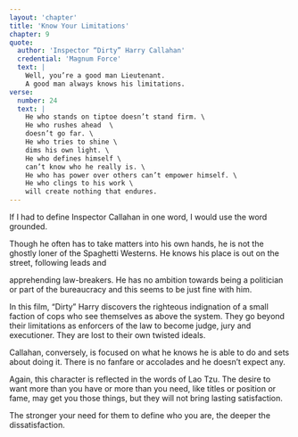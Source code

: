 ```yaml
---
layout: 'chapter'
title: 'Know Your Limitations'
chapter: 9
quote:
  author: 'Inspector “Dirty” Harry Callahan'
  credential: 'Magnum Force'
  text: |
    Well, you’re a good man Lieutenant.
    A good man always knows his limitations.
verse:
  number: 24
  text: |
    He who stands on tiptoe doesn’t stand firm. \
    He who rushes ahead  \
    doesn’t go far. \
    He who tries to shine \
    dims his own light. \
    He who defines himself \
    can’t know who he really is. \
    He who has power over others can’t empower himself. \
    He who clings to his work \
    will create nothing that endures.
---
```


If I had to define Inspector Callahan in one word, I would use the word grounded.

Though he often has to take matters into his own hands, he is not the ghostly loner of the Spaghetti Westerns. He knows his place is out on the street, following leads and

apprehending law-breakers. He has no ambition towards being a politician or part of the bureaucracy and this seems to be just fine with him.

In this film, “Dirty” Harry discovers the righteous indignation of a small faction of cops who see themselves as above the system. They go beyond their limitations as enforcers of the law to become judge, jury and executioner. They are lost to their own twisted ideals.

Callahan, conversely, is focused on what he knows he is able to do and sets about doing it. There is no fanfare or accolades and he doesn’t expect any.

Again, this character is reflected in the words of Lao Tzu. The desire to want more than you have or more than you need, like titles or position or fame, may get you those things, but they will not bring lasting satisfaction.

The stronger your need for them to define who you are, the deeper the dissatisfaction.
